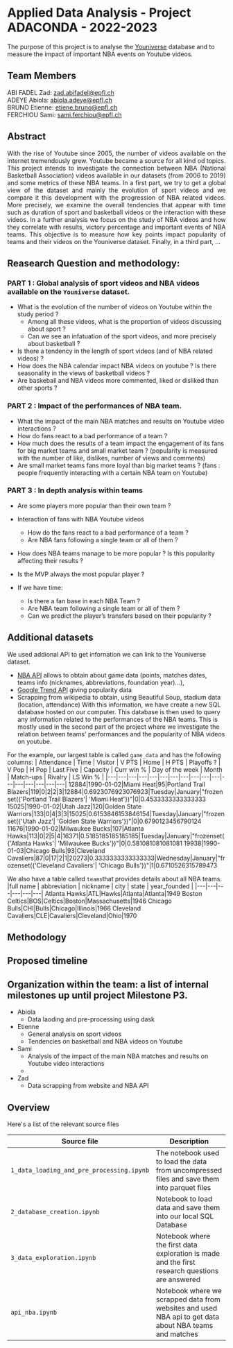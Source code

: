 # Applied Data Analysis - Project ADACONDA - 2022-2023

The purpose of this project is to analyse the [Youniverse](https://zenodo.org/record/4650046) database and to measure the impact of important NBA events on Youtube videos.


## Team Members
ABI FADEL Zad: zad.abifadel@epfl.ch <br/>
ADEYE Abiola: abiola.adeye@epfl.ch <br/>
BRUNO Etienne: etiene.bruno@epfl.ch <br/>
FERCHIOU Sami: sami.ferchiou@epfl.ch <br/>


## Abstract
<p align="justify">
With the rise of Youtube since 2005, the number of videos available on the internet tremendously grew. Youtube became a source for all kind od topics. This project intends to investigate the connection between NBA (National Basketball Association) videos available in our datasets (from 2006 to 2019) and some metrics of these NBA teams. In a first part, we try to get a global view of the dataset and mainly the evolution of sport videos and we compare it this development with the progression of NBA related videos. More precisely, we examine the overall tendencies that appear with time such as duration of sport and basketball videos or the interaction with these videos. In a further analysis we focus on the study of NBA videos and how they correlate with results, victory percentage and important events of NBA teams. This objective is to measure how key points impact popularity of teams and their videos on the Youniverse dataset. Finally, in a third part, ...
</p>


## Reasearch Question and methodology:

### PART 1 : Global analysis of sport videos and NBA videos available on the `Youniverse` dataset.
- What is the evolution of the number of videos on Youtube within the study period ?
    - Among all these videos, what is the proportion of videos discussing about sport ?
    - Can we see an infatuation of the sport videos, and more precisely about basketball ?
- Is there a tendency in the length of sport videos (and of NBA related videos) ?
- How does the NBA calendar impact NBA videos on youtube ? Is there seasonality in the views of basketball videos ?
- Are baskeball and NBA videos more commented, liked or disliked than other sports ?


### PART 2 : Impact of the performances of NBA team.
- What the impact of the main NBA matches and results on Youtube video interactions ?
- How do fans react to a bad performance of a team ?
- How much does the results of a team impact the engagement of its fans for big market teams and small market team ? (popularity is measured with the number of like, dislikes, number of views and comments)
- Are small market teams fans more loyal than big market teams ? (fans : people frequently interacting with a certain NBA team on Youtube)


### PART 3 : In depth analysis within teams
- Are some players more popular than their own team ?
- Interaction of fans with NBA Youtube videos
    - How do the fans react to a bad performance of a team ?
    - Are NBA fans following a single team or all of them ?
- How does NBA teams manage to be more popular ? Is this popularity affecting their results ? 
- Is the MVP always the most popular player ?

- If we have time:
    - Is there a fan base in each NBA Team ?
    - Are NBA team following a single team or all of them ?
    - Can we predict the player’s transfers based on their popularity ?


## Additional datasets
We used addional API to get infornation we can link to the Youniverse dataset.
  - [NBA API](https://pypi.org/project/nba-api/) allows to obtain about game data (points, matches dates, teams info (nicknames, abbreviations, foundation year)...),
  - [Google Trend API](https://pypi.org/project/pytrends/) giving popularity data
  - Scrapping from wikipedia to obtain, using Beautiful Soup, stadium data (location, attendance)
With this information, we have create a new SQL database hosted on our computer. This database is then used to query any information related to the performances of the NBA teams. This is mostly used in the second part of the project where we investigate the relation between teams' performances and the popularity of NBA videos on youtube.

For the example, our largest table is called `game_data` and has the following columns:
| Attendance | Time | Visitor | V PTS | Home | H PTS | Playoffs ? | V Pop | H Pop | Last Five | Capacity | Curr win % | Day of the week | Month | Match-ups | Rivalry | LS Win % |
|---|---|---|---|---|---|---|---|---|---|---|---|---|---|---|---|---|
12884|1990-01-02|Miami Heat|95|Portland Trail Blazers|119|0|2|2|3|12884|0.6923076923076923|Tuesday|January|"frozenset({'Portland Trail Blazers'| 'Miami Heat'})"|0|0.4533333333333333
15025|1990-01-02|Utah Jazz|120|Golden State Warriors|133|0|4|3|3|15025|0.6153846153846154|Tuesday|January|"frozenset({'Utah Jazz'| 'Golden State Warriors'})"|0|0.6790123456790124
11676|1990-01-02|Milwaukee Bucks|107|Atlanta Hawks|113|0|2|5|4|16371|0.5185185185185185|Tuesday|January|"frozenset({'Atlanta Hawks'| 'Milwaukee Bucks'})"|0|0.581081081081081
19938|1990-01-03|Chicago Bulls|93|Cleveland Cavaliers|87|0|17|2|1|20273|0.3333333333333333|Wednesday|January|"frozenset({'Cleveland Cavaliers'| 'Chicago Bulls'})"|1|0.6710526315789473

We also have a table called `teams`that provides details about all NBA teams.
|full name | abbreviation | nickname | city | state | year_founded |
|---|---|---|---|---|---|
Atlanta Hawks|ATL|Hawks|Atlanta|Atlanta|1949
Boston Celtics|BOS|Celtics|Boston|Massachusetts|1946
Chicago Bulls|CHI|Bulls|Chicago|Illinois|1966
Cleveland Cavaliers|CLE|Cavaliers|Cleveland|Ohio|1970

## Methodology


## Proposed timeline


## Organization within the team: a list of internal milestones up until project Milestone P3.
- Abiola
    - Data laoding and pre-processing using dask
- Etienne
    - General analysis on sport videos
    - Tendencies on basketball and NBA videos on Youtube
- Sami
    - Analysis of the impact of the main NBA matches and results on Youtube video interactions
    - 
- Zad
    - Data scrapping from website and NBA API


## Overview
Here's a list of the relevant source files 

|Source file | Description|
|---|---|
|`1_data_loading_and_pre_processing.ipynb`           | The notebook used to load the data from uncompressed files and save them into parquet files|
|`2_database_creation.ipynb`           | Notebook to load data and save them into our local SQL Database |
|`3_data_exploration.ipynb`           | Notebook where the first data exploration is made and the first research questions are answered|
|`api_nba.ipynb`           | Notebook where we scrapped data from websites and used NBA api to get data about NBA teams and matches |

